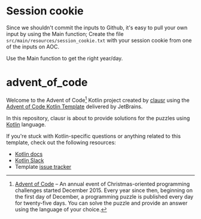 # Session cookie
Since we shouldn't commit the inputs to Github, it's easy to pull your own input by using the Main function;
Create the file `src/main/resources/session_cookie.txt` with your session cookie from one of the inputs on AOC. 

Use the Main function to get the right year/day.

# advent_of_code

Welcome to the Advent of Code[^aoc] Kotlin project created by [clausr][github] using the [Advent of Code Kotlin Template][template] delivered by JetBrains.

In this repository, clausr is about to provide solutions for the puzzles using [Kotlin][kotlin] language.

If you're stuck with Kotlin-specific questions or anything related to this template, check out the following resources:

- [Kotlin docs][docs]
- [Kotlin Slack][slack]
- Template [issue tracker][issues]


[^aoc]:
    [Advent of Code][aoc] – An annual event of Christmas-oriented programming challenges started December 2015.
    Every year since then, beginning on the first day of December, a programming puzzle is published every day for twenty-five days.
    You can solve the puzzle and provide an answer using the language of your choice.

[aoc]: https://adventofcode.com
[docs]: https://kotlinlang.org/docs/home.html
[github]: https://github.com/clausr
[issues]: https://github.com/kotlin-hands-on/advent-of-code-kotlin-template/issues
[kotlin]: https://kotlinlang.org
[slack]: https://surveys.jetbrains.com/s3/kotlin-slack-sign-up
[template]: https://github.com/kotlin-hands-on/advent-of-code-kotlin-template
